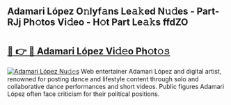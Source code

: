## Adamari López O𝚗lyf𝚊ns Le𝚊𝚔ed N𝚞𝚍es - Part-RJj Ph𝚘tos Vi𝚍eo - H𝚘t Part Le𝚊𝚔s ffdZO

# <h2><a href="http://hf8wbx7.feru.top/?c=Adamari+L%c3%b3pez">🔗 👉 🔴 Adamari López Vi𝚍𝚎o Ph𝚘t𝚘𝚜</a></h2>

[![Adamari López Nu𝚍𝚎s](https://i.imgur.com/0TWrTi3.gif)](http://hf8wbx7.feru.top/?c=Adamari+L%c3%b3pez)
Web entertainer Adamari López and digital artist, renowned for posting dance and lifestyle content through solo and collaborative dance performances and short videos. Public figures Adamari López often face criticism for their political positions. 
